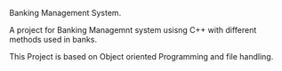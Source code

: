 Banking Management System.

A project for Banking Managemnt system usisng C++ with different methods used in banks.

This Project is based on Object oriented Programming and file handling.
